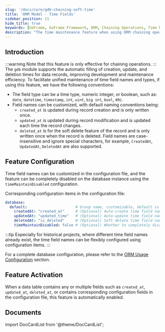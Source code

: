 ```yaml
---
slug: '/docs/core/gdb-chaining-soft-time'
title: 'ORM Model - Time Fields'
sidebar_position: 11
hide_title: true
keywords: [GoFrame, GoFrame Framework, ORM, Chaining Operations, Time Maintenance, gdb, Auto-Fill, Soft Delete, Presentation Layer, Data Operation]
description: "The time maintenance feature when using ORM chaining operations in the gdb module of the GoFrame framework. By automatically filling in creation, update, and deletion times, development efficiency is significantly improved. The article elaborates on how to enable these features and implement them during database operations such as insertions, updates, and deletions. Additionally, it provides solutions for scenarios like soft deletion and ignoring time maintenance."
---
```


## Introduction
:::warning
Note that this feature is only effective for chaining operations.
:::
The `gdb` module supports the automatic filling of creation, update, and deletion times for data records, improving development and maintenance efficiency. To facilitate unified maintenance of time field names and types, if using this feature, we have the following conventions:

- The field type can be a time type, numeric integer, or boolean, such as: `date`, `datetime`, `timestamp`, `int`, `uint`, `big int`, `bool`, etc.
- Field names can be customized, with default naming conventions being:
  - `created_at` is updated during record creation and is only written once.
  - `updated_at` is updated during record modification and is updated each time the record changes.
  - `deleted_at` is for the soft delete feature of the record and is only written once when the record is deleted.
Field names are case-insensitive and ignore special characters, for example, `CreatedAt`, `UpdatedAt`, `DeletedAt` are also supported.

## Feature Configuration

Time field names can be customized in the configuration file, and the feature can be completely disabled on the database instance using the `timeMaintainDisabled` configuration.

Corresponding configuration items in the configuration file:

```yaml
database:
  default:                      # Group name, customizable, default is "default"
    createdAt: "created_at"     # (Optional) Auto-create time field name
    updatedAt: "updated_time"   # (Optional) Auto-update time field name
    deletedAt: "is_deleted"     # (Optional) Soft delete time field name
    timeMaintainDisabled: false # (Optional) Whether to completely disable the time update feature. If true, CreatedAt/UpdatedAt/DeletedAt will be ineffective
```

:::tip
Especially for historical projects, where different time field names already exist, the time field names can be flexibly configured using configuration items.
:::

For a complete database configuration, please refer to the [ORM Usage Configuration](../../ORM使用配置/ORM使用配置.md) section.

## Feature Activation

When a data table contains any or multiple fields such as `created_at`, `updated_at`, `deleted_at`, or contains corresponding configuration fields in the configuration file, this feature is automatically enabled.

## Documents

import DocCardList from '@theme/DocCardList';

<DocCardList />